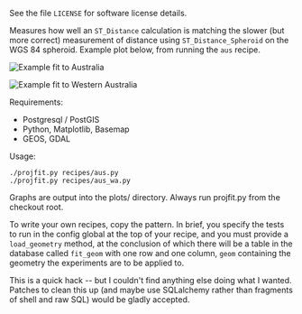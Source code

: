 
See the file `LICENSE` for software license details.

Measures how well an `ST_Distance` calculation is matching the
slower (but more correct) measurement of distance using
`ST_Distance_Spheroid` on the WGS 84 spheroid. Example plot below,
from running the `aus` recipe.

![Example fit to Australia](https://raw.github.com/grahame/projfit/master/examples/australia_3112.png "Geoscience Australia Lambert fit")

![Example fit to Western Australia](https://raw.github.com/grahame/projfit/master/examples/western_australia_32750.png "UTM zone 50S fit")

Requirements:

 - Postgresql / PostGIS
 - Python, Matplotlib, Basemap
 - GEOS, GDAL

Usage:

    ./projfit.py recipes/aus.py
    ./projfit.py recipes/aus_wa.py

Graphs are output into the plots/ directory. Always run projfit.py from 
the checkout root.

To write your own recipes, copy the pattern. In brief, you specify the 
tests to run in the config global at the top of your recipe, and you 
must provide a `load_geometry` method, at the conclusion of which there 
will be a table in the database called `fit_geom` with one row and one 
column, `geom` containing the geometry the experiments are to be applied to.

This is a quick hack -- but I couldn't find anything else doing what 
I wanted. Patches to clean this up (and maybe use SQLalchemy rather than 
fragments of shell and raw SQL) would be gladly accepted.



